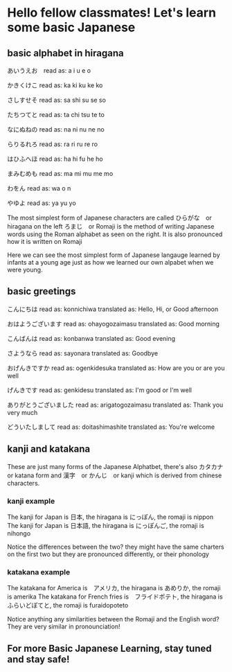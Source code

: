 <h1>Hello fellow classmates! Let's learn some basic Japanese</h1> 

## basic alphabet in hiragana 

あいうえお　read as: a i u e o

かきくけこ read as: ka ki ku ke ko

さしすせそ read as: sa shi su se so 

たちつてと read as: ta chi tsu te to 
 
なにぬねの read as: na ni nu ne no

らりるれろ read as: ra ri ru re ro

はひふへほ read as: ha hi fu he ho 

まみむめも read as: ma mi mu me mo 

わをん read as: wa o n

やゆよ read as: ya yu yo 


The most simplest form of Japanese characters are called ひらがな　or hiragana on the left
ろまじ　or Romaji is the method of writing Japanese words using the Roman alphabet as seen on the right. It is also pronounced how it is written on Romaji 

Here we can see the most simplest form of Japanese langauge learned by infants at a young age just as how we learned our own alpabet when we were young.


## basic greetings 

こんにちは read as: konnichiwa translated as: Hello, Hi, or Good afternoon

おはようございます read as: ohayogozaimasu translated as: Good morning 

こんばんは read as: konbanwa translated as: Good evening

さようなら read as: sayonara translated as: Goodbye

おげんきですか read as: ogenkidesuka translated as: How are you or are you well 

げんきです read as: genkidesu translated as: I'm good or I'm well

ありがとうございました read as: arigatogozaimasu translated as: Thank you very much 

どういたしまして read as: doitashimashite translated as: You're welcome 

## kanji and katakana 

These are just many forms of the Japanese Alphatbet, there's also カタカナ or katana form and 漢字　or かんじ　or kanji which is derived from chinese characters. 

### kanji example 

The kanji for Japan is 日本, the hiragana is にっぽん, the romaji is nippon 
The kanji for Japan is 日本語, the hiragana is にっぽんご, the romaji is nihongo

Notice the differences between the two? they might have the same charters on the first two but they are pronounced differently, or their phonology


### katakana example 

The katakana for America is　アメリカ, the hiragana is あめりか, the romaji is amerika
The katakana for French fries is　フライドポテト, the hiragana is ふらいどぽてと, the romaji is furaidopoteto

Notice anything any similarities between the Romaji and the English word? They are very similar in pronounciation! 


## For more Basic Japanese Learning, stay tuned and stay safe! 
